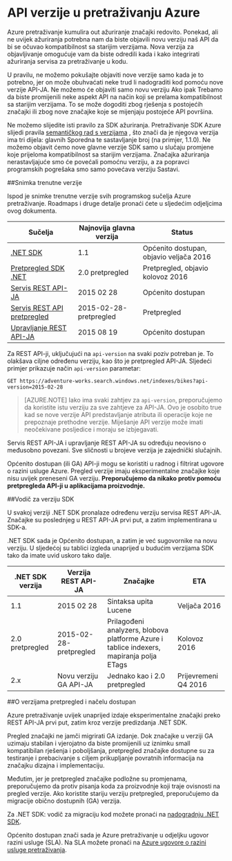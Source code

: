 <properties
   pageTitle="API verzije Azure pretraživanja | Microsoft Azure | API pretraživanja"
   description="Verzija pravila za Azure pretraživanje REST API-ji i klijentska biblioteka u .NET SDK."
   services="search"
   documentationCenter=""
   authors="brjohnstmsft"
   manager="pablocas"
   editor=""/>

<tags
   ms.service="search"
   ms.devlang="dotnet"
   ms.workload="search"
   ms.topic="article"
   ms.tgt_pltfrm="na"
   ms.date="08/16/2016"
   ms.author="brjohnst"/>

# <a name="api-versions-in-azure-search"></a>API verzije u pretraživanju Azure

Azure pretraživanje kumulira out ažuriranje značajki redovito. Ponekad, ali ne uvijek ažuriranja potrebna nam da biste objavili novu verziju naš API da bi se očuvao kompatibilnost sa starijim verzijama. Nova verzija za objavljivanje omogućuje vam da biste odredili kada i kako integrirati ažuriranja servisa za pretraživanje u kodu.

U pravilu, ne možemo pokušajte objaviti nove verzije samo kada je to potrebno, jer on može obuhvaćati neke trud li nadograditi kod pomoću nove verzije API-JA. Ne možemo će objaviti samo novu verziju Ako ipak Trebamo da biste promijenili neke aspekt API na način koji se prelama kompatibilnost sa starijim verzijama. To se može dogoditi zbog rješenja s postojećih značajki ili zbog nove značajke koje se mijenjaju postojeće API površina.

Ne možemo slijedite isti pravilo za SDK ažuriranja. Pretraživanje SDK Azure slijedi pravila [semantičkog rad s verzijama](http://semver.org/) , što znači da je njegova verzija ima tri dijela: glavnih Sporedna te sastavljanje broj (na primjer, 1.1.0). Ne možemo objavit ćemo nove glavne verzije SDK samo u slučaju promjene koje prijeloma kompatibilnost sa starijim verzijama. Značajka ažuriranja nerastavljajuće smo će povećali pomoćnu verziju, a za popravci programskih pogrešaka smo samo povećava verziju Sastavi.

##<a name="snapshot-of-current-versions"></a>Snimka trenutne verzije 

Ispod je snimke trenutne verzije svih programskog sučelja Azure pretraživanje. Roadmaps i druge detalje pronaći ćete u sljedećim odjeljcima ovog dokumenta.

Sučelja|Najnovija glavna verzija|Status
----------|-------------------------|------
[.NET SDK](https://msdn.microsoft.com/library/azure/dn951165.aspx)|1.1|Općenito dostupan, objavio veljača 2016
[Pretpregled SDK .NET](https://msdn.microsoft.com/library/mt761536%28v=azure.103%29.aspx)|2.0 pretpregled|Pretpregled, objavio kolovoz 2016
[Servis REST API-JA](https://msdn.microsoft.com/library/azure/dn798935.aspx)|2015 02 28|Općenito dostupan
[Servis REST API pretpregled](search-api-2015-02-28-preview.md)|2015-02-28-pretpregled|Pretpregled
[Upravljanje REST API-JA](https://msdn.microsoft.com/library/azure/dn832684.aspx)|2015 08 19|Općenito dostupan

Za REST API-ji, uključujući na `api-version` na svaki poziv potreban je. To olakšava ciljne određenu verziju, kao što je pretpregled API-JA. Sljedeći primjer prikazuje način `api-version` parametar:

    GET https://adventure-works.search.windows.net/indexes/bikes?api-version=2015-02-28

> [AZURE.NOTE] Iako ima svaki zahtjev za `api-version`, preporučujemo da koristite istu verziju za sve zahtjeve za API-JA. Ovo je osobito true kad se nove verzije API predstavljanje atributa ili operacije koje ne prepoznaje prethodne verzije. Miješanje API verzije može imati neočekivane posljedice i moraju se izbjegavati.
> 
Servis REST API-JA i upravljanje REST API-JA su određuju neovisno o međusobno povezani. Sve sličnosti u brojeve verzija je zajednički slučajnih.

Općenito dostupan (ili GA) API-ji mogu se koristiti u radnog i filtrirat ugovore o razini usluge Azure. Pregled verzije imaju eksperimentalne značajke koje nisu uvijek preneseni GA verziju. **Preporučujemo da nikako protiv pomoću pretpregleda API-ji u aplikacijama proizvodnje.**

##<a name="sdk-version-roadmap"></a>Vodič za verziju SDK

U svakoj verziji .NET SDK pronalaze određenu verziju servisa REST API-JA. Značajke su poslednjeg u REST API-JA prvi put, a zatim implementirana u SDK-a.

.NET SDK sada je Općenito dostupan, a zatim je već sugovornike na novu verziju. U sljedećoj su tablici izgleda unaprijed u budućim verzijama SDK tako da imate uvid uskoro tako dalje.

.NET SDK verzija|Verzija REST API-JA|Značajke|ETA
----------------|----------------|--------|---
1.1|2015 02 28|Sintaksa upita Lucene|Veljača 2016
2.0 pretpregled|2015-02-28-pretpregled|Prilagođeni analyzers, blobova platforme Azure i tablice indexers, mapiranja polja ETags|Kolovoz 2016
2.x|Novu verziju GA API-JA|Jednako kao i 2.0 pretpregled|Prijevremeni Q4 2016

##<a name="about-preview-and-generally-available-versions"></a>O verzijama pretpregled i načelu dostupan

Azure pretraživanje uvijek unaprijed izdaje eksperimentalne značajki preko REST API-JA prvi put, zatim kroz verzije predizdanja .NET SDK.

Pregled značajki ne jamči migrirati GA izdanje. Dok značajke u verziji GA uzimaju stabilan i vjerojatno da biste promijenili uz iznimku small kompatibilan rješenja i poboljšanja, pretpregled značajke dostupne su za testiranje i prebacivanje s ciljem prikupljanje povratnih informacija na značajku dizajna i implementaciju. 

Međutim, jer je pretpregled značajke podložne su promjenama, preporučujemo da protiv pisanja koda za proizvodnje koji traje ovisnosti na pregled verzije. Ako koristite stariju verziju pretpregled, preporučujemo da migracije obično dostupnih (GA) verzija. 

Za .NET SDK: vodič za migraciju kod možete pronaći na [nadogradnju .NET SDK](search-dotnet-sdk-migration.md).

Općenito dostupan znači sada je Azure pretraživanje u odjeljku ugovor razini usluge (SLA). Na SLA možete pronaći na [Azure ugovore o razini usluge pretraživanja](https://azure.microsoft.com/support/legal/sla/search/v1_0/).

